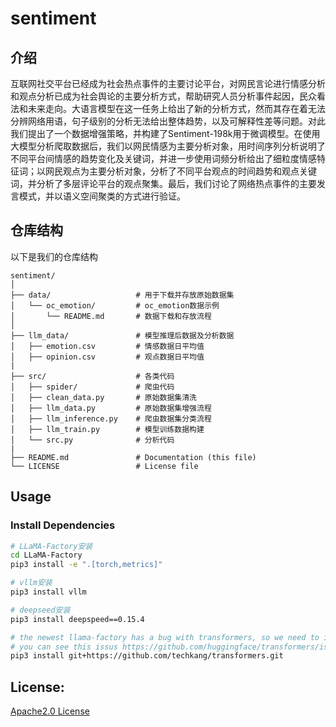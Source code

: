 # sentiment

## 介绍

互联网社交平台已经成为社会热点事件的主要讨论平台，对网民言论进行情感分析和观点分析已成为社会舆论的主要分析方式，帮助研究人员分析事件起因，民众看法和未来走向。大语言模型在这一任务上给出了新的分析方式，然而其存在着无法分辨网络用语，句子级别的分析无法给出整体趋势，以及可解释性差等问题。对此我们提出了一个数据增强策略，并构建了Sentiment-198k用于微调模型。在使用大模型分析爬取数据后，我们以网民情感为主要分析对象，用时间序列分析说明了不同平台间情感的趋势变化及关键词，并进一步使用词频分析给出了细粒度情感特征词；以网民观点为主要分析对象，分析了不同平台观点的时间趋势和观点关键词，并分析了多层评论平台的观点聚集。最后，我们讨论了网络热点事件的主要发言模式，并以语义空间聚类的方式进行验证。

## 仓库结构
以下是我们的仓库结构
```
sentiment/
│
├── data/                   # 用于下载并存放原始数据集
│   └── oc_emotion/         # oc_emotion数据示例
│       └── README.md       # 数据下载和存放流程
│
├── llm_data/               # 模型推理后数据及分析数据
│   ├── emotion.csv         # 情感数据日平均值
│   ├── opinion.csv         # 观点数据日平均值
|
├── src/                    # 各类代码
│   ├── spider/             # 爬虫代码
│   ├── clean_data.py       # 原始数据集清洗
│   ├── llm_data.py         # 原始数据集增强流程
│   ├── llm_inference.py    # 爬虫数据集分类流程
│   ├── llm_train.py        # 模型训练数据构建
│   └── src.py              # 分析代码
|
├── README.md               # Documentation (this file)
└── LICENSE                 # License file
```

## Usage
### Install Dependencies
```bash
# LLaMA-Factory安装
cd LLaMA-Factory
pip3 install -e ".[torch,metrics]"

# vllm安装
pip3 install vllm

# deepseed安装
pip3 install deepspeed==0.15.4

# the newest llama-factory has a bug with transformers, so we need to install a custom transformers version,
# you can see this issus https://github.com/huggingface/transformers/issues/34503#issuecomment-2448933790
pip3 install git+https://github.com/techkang/transformers.git
```

## License:
[Apache2.0 License](https://github.com/hotdog-zz/sentiment/blob/main/LICENSE)
